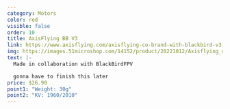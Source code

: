 ```yaml
---
category: Motors
color: red
visible: false
order: 10
title: AxisFlying BB V3
link: https://www.axisflying.com/axisflying-co-brand-with-blackbird-v3-2207-5inch-brushless-top-quality-fpv-freestyle-sbang-motor-p4397635.html
img: https://images.51microshop.com/14152/product/20221012/Axisflying_co_brand_with_BlackBird_v3_2207_5inch_brushless_top_quality_fpv_freestyle_Sbang_motor_1665575641112_0.jpg
text: |-
  Made in collaboration with BlackBirdFPV

  gonna have to finish this later
price: $26.90
point1: "Weight: 30g"
point2: "KV: 1960/2010"
---
```

